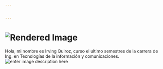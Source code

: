 ```yaml
---


---
```


<h1 id="section"><img src="http://r67.cooltext.com/rendered/cooltext363693671681099.gif" alt="Rendered Image"></h1>
<p>Hola, mi nombre es Irving Quiroz, curso el ultimo semestres de la carrera de Ing. en Tecnologías de la información y comunicaciones.<br>
<img src="https://thumbs.gfycat.com/IndelibleFlawedAfricangroundhornbill-size_restricted.gif" alt="enter image description here"></p>

